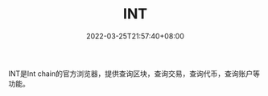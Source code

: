 ﻿---
weight: 
title: "INT"
description: "INT是Int chain的官方浏览器，提供查询区块，查询交易，查询代币，查询账户等功能"
date: 2022-03-25T21:57:40+08:00
lastmod: 2022-03-25T16:45:40+08:00
draft: false
authors: ["Metabd"]
featuredImage: "int.png"
link: ""
tags: ["区块链浏览器","INT"]
categories: ["navigation"]
navigation: ["区块链浏览器"]
lightgallery: true
toc: true
pinned: false
recommend: false
recommend1: false
---
INT是Int chain的官方浏览器，提供查询区块，查询交易，查询代币，查询账户等功能。
